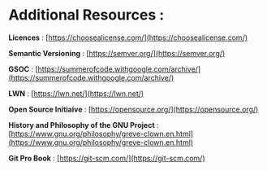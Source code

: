 # Additional Resources :

**Licences** :  [https://choosealicense.com/](https://choosealicense.com/)

**Semantic Versioning** : [https://semver.org/](https://semver.org/)

**GSOC** : [https://summerofcode.withgoogle.com/archive/](https://summerofcode.withgoogle.com/archive/)

**LWN** : [https://lwn.net/](https://lwn.net/)

**Open Source Initiaive** : [https://opensource.org/](https://opensource.org/)

**History and Philosophy of the GNU Project** : [https://www.gnu.org/philosophy/greve-clown.en.html](https://www.gnu.org/philosophy/greve-clown.en.html)

**Git Pro Book** : [https://git-scm.com/](https://git-scm.com/)




